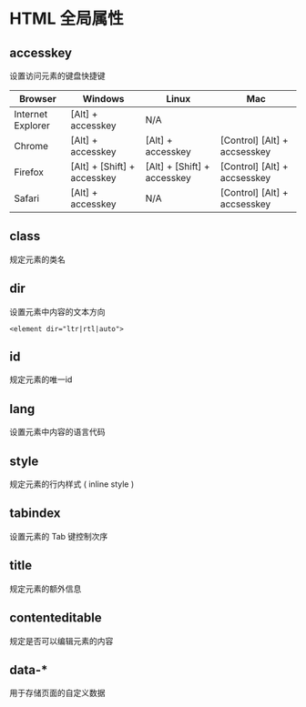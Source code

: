 # HTML 全局属性

## accesskey

设置访问元素的键盘快捷键

| Browser           | Windows                     | Linux                       | Mac                          |
| ----------------- | --------------------------- | --------------------------- | ---------------------------- |
| Internet Explorer | [Alt] + accesskey           | N/A                         |                              |
| Chrome            | [Alt] + accesskey           | [Alt] + accesskey           | [Control] [Alt] + accsesskey |
| Firefox           | [Alt] + [Shift] + accesskey | [Alt] + [Shift] + accesskey | [Control] [Alt] + accsesskey |
| Safari            | [Alt] + accesskey           | N/A                         | [Control] [Alt] + accsesskey |



## class

规定元素的类名

## dir

设置元素中内容的文本方向

`<element dir="ltr|rtl|auto">` 

## id

规定元素的唯一id

## lang

设置元素中内容的语言代码

## style

规定元素的行内样式 ( inline style )

## tabindex

设置元素的 Tab 键控制次序

## title

规定元素的额外信息

## contenteditable

规定是否可以编辑元素的内容

## data-*

用于存储页面的自定义数据